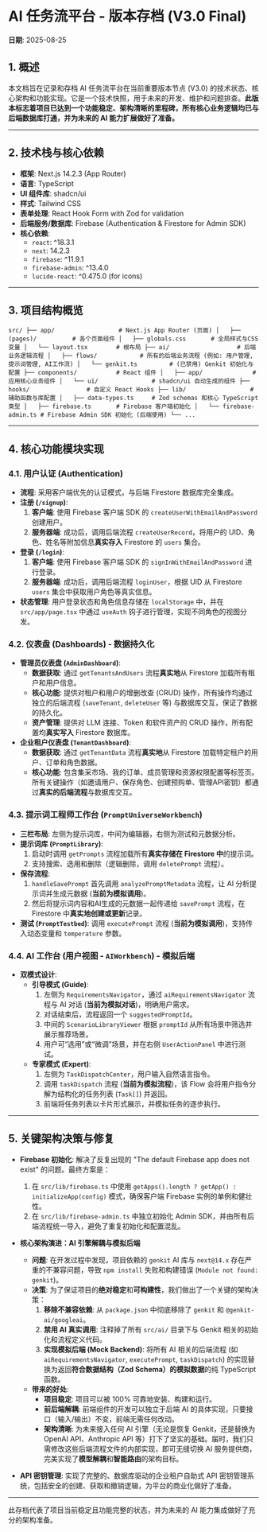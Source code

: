 # AI 任务流平台 - 版本存档 (V3.0 Final)

**日期**: 2025-08-25

## 1. 概述

本文档旨在记录和存档 AI 任务流平台在当前重要版本节点 (V3.0) 的技术状态、核心架构和功能实现。它是一个技术快照，用于未来的开发、维护和问题排查。**此版本标志着项目已达到一个功能稳定、架构清晰的里程碑，所有核心业务逻辑均已与后端数据库打通，并为未来的 AI 能力扩展做好了准备。**

---

## 2. 技术栈与核心依赖

*   **框架**: Next.js 14.2.3 (App Router)
*   **语言**: TypeScript
*   **UI 组件库**: shadcn/ui
*   **样式**: Tailwind CSS
*   **表单处理**: React Hook Form with Zod for validation
*   **后端服务/数据库**: Firebase (Authentication & Firestore for Admin SDK)
*   **核心依赖**:
    *   `react`: ^18.3.1
    *   `next`: 14.2.3
    *   `firebase`: ^11.9.1
    *   `firebase-admin`: ^13.4.0
    *   `lucide-react`: ^0.475.0 (for icons)

---

## 3. 项目结构概览

`src/
├── app/                  # Next.js App Router (页面)
│   ├── (pages)/          # 各个页面组件
│   ├── globals.css       # 全局样式与CSS变量
│   └── layout.tsx        # 根布局
├── ai/                   # 后端业务逻辑流程
│   ├── flows/            # 所有的后端业务流程 (例如: 用户管理, 提示词管理, AI工作流)
│   └── genkit.ts         # (已禁用) Genkit 初始化与配置
├── components/           # React 组件
│   ├── app/              # 应用核心业务组件
│   └── ui/               # shadcn/ui 自动生成的组件
├── hooks/                # 自定义 React Hooks
├── lib/                  # 辅助函数与库配置
│   ├── data-types.ts     # Zod schemas 和核心 TypeScript 类型
│   ├── firebase.ts       # Firebase 客户端初始化
│   └── firebase-admin.ts # Firebase Admin SDK 初始化 (后端使用)
└── ...
`

---

## 4. 核心功能模块实现

### 4.1. 用户认证 (Authentication)

*   **流程**: 采用客户端优先的认证模式，与后端 Firestore 数据库完全集成。
*   **注册 (`/signup`)**:
    1.  **客户端**: 使用 Firebase 客户端 SDK 的 `createUserWithEmailAndPassword` 创建用户。
    2.  **服务器端**: 成功后，调用后端流程 `createUserRecord`，将用户的 UID、角色、姓名等附加信息**真实存入** Firestore 的 `users` 集合。
*   **登录 (`/login`)**:
    1.  **客户端**: 使用 Firebase 客户端 SDK 的 `signInWithEmailAndPassword` 进行登录。
    2.  **服务器端**: 成功后，调用后端流程 `loginUser`，根据 UID 从 Firestore `users` 集合中获取用户角色等真实信息。
*   **状态管理**: 用户登录状态和角色信息存储在 `localStorage` 中，并在 `src/app/page.tsx` 中通过 `useAuth` 钩子进行管理，实现不同角色的视图分发。

### 4.2. 仪表盘 (Dashboards) - 数据持久化

*   **管理员仪表盘 (`AdminDashboard`)**:
    *   **数据获取**: 通过 `getTenantsAndUsers` 流程**真实地**从 Firestore 加载所有租户和用户信息。
    *   **核心功能**: 提供对租户和用户的增删改查 (CRUD) 操作，所有操作均通过独立的后端流程 (`saveTenant`, `deleteUser` 等) 与数据库交互，保证了数据的持久化。
    *   **资产管理**: 提供对 LLM 连接、Token 和软件资产的 CRUD 操作，所有配置均**真实写入** Firestore 数据库。
*   **企业租户仪表盘 (`TenantDashboard`)**:
    *   **数据获取**: 通过 `getTenantData` 流程**真实地**从 Firestore 加载特定租户的用户、订单和角色数据。
    *   **核心功能**: 包含集采市场、我的订单、成员管理和资源权限配置等标签页。所有关键操作（如邀请用户、保存角色、创建预购单、管理API密钥）都通过**真实的后端流程**与数据库交互。

### 4.3. 提示词工程师工作台 (`PromptUniverseWorkbench`)

*   **三栏布局**: 左侧为提示词库，中间为编辑器，右侧为测试和元数据分析。
*   **提示词库 (`PromptLibrary`)**:
    1.  启动时调用 `getPrompts` 流程加载所有**真实存储在 Firestore 中**的提示词。
    2.  支持搜索、选用和删除（逻辑删除，调用 `deletePrompt` 流程）。
*   **保存流程**:
    1.  `handleSavePrompt` 首先调用 `analyzePromptMetadata` 流程，让 AI 分析提示词并生成元数据 (**当前为模拟调用**)。
    2.  然后将提示词内容和AI生成的元数据一起传递给 `savePrompt` 流程，在 Firestore 中**真实地创建或更新**记录。
*   **测试 (`PromptTestbed`)**: 调用 `executePrompt` 流程 (**当前为模拟调用**)，支持传入动态变量和 `temperature` 参数。

### 4.4. AI 工作台 (用户视图 - `AIWorkbench`) - 模拟后端

*   **双模式设计**:
    *   **引导模式 (Guide)**:
        1.  左侧为 `RequirementsNavigator`，通过 `aiRequirementsNavigator` 流程与 AI 对话 (**当前为模拟对话**)，明确用户需求。
        2.  对话结束后，流程返回一个 `suggestedPromptId`。
        3.  中间的 `ScenarioLibraryViewer` 根据 `promptId` 从所有场景中筛选并展示推荐场景。
        4.  用户可“选用”或“微调”场景，并在右侧 `UserActionPanel` 中进行测试。
    *   **专家模式 (Expert)**:
        1.  左侧为 `TaskDispatchCenter`，用户输入自然语言指令。
        2.  调用 `taskDispatch` 流程 (**当前为模拟流程**)，该 Flow 会将用户指令分解为结构化的任务列表 (`Task[]`) 并返回。
        3.  前端将任务列表以卡片形式展示，并模拟任务的逐步执行。

---

## 5. 关键架构决策与修复

*   **Firebase 初始化**: 解决了反复出现的 "The default Firebase app does not exist" 的问题。最终方案是：
    1.  在 `src/lib/firebase.ts` 中使用 `getApps().length ? getApp() : initializeApp(config)` 模式，确保客户端 Firebase 实例的单例和健壮性。
    2.  在 `src/lib/firebase-admin.ts` 中独立初始化 Admin SDK，并由所有后端流程统一导入，避免了重复初始化和配置混乱。

*   **核心架构演进：AI 引擎解耦与模拟后端**
    *   **问题**: 在开发过程中发现，项目依赖的 `genkit` AI 库与 `next@14.x` 存在严重的不兼容问题，导致 `npm install` 失败和构建错误 (`Module not found: genkit`)。
    *   **决策**: 为了保证项目的**绝对稳定**和**可构建性**，我们做出了一个关键的架构决策：
        1.  **移除不兼容依赖**: 从 `package.json` 中彻底移除了 `genkit` 和 `@genkit-ai/googleai`。
        2.  **禁用 AI 真实调用**: 注释掉了所有 `src/ai/` 目录下与 Genkit 相关的初始化和流程定义代码。
        3.  **实现模拟后端 (Mock Backend)**: 将所有 AI 相关的后端流程 (如 `aiRequirementsNavigator`, `executePrompt`, `taskDispatch`) 的实现替换为返回**符合数据结构（Zod Schema）的模拟数据**的纯 TypeScript 函数。
    *   **带来的好处**:
        *   **项目稳定**: 项目可以被 100% 可靠地安装、构建和运行。
        *   **前后端解耦**: 前端组件的开发可以独立于后端 AI 的具体实现，只要接口（输入/输出）不变，前端无需任何改动。
        *   **架构清晰**: 为未来接入任何 AI 引擎（无论是恢复 Genkit，还是替换为 OpenAI API、Anthropic API 等）打下了坚实的基础。届时，我们只需修改这些后端流程文件的内部实现，即可无缝切换 AI 服务提供商，完美实现了**模型解耦**和**智能路由**的架构目标。

*   **API 密钥管理**: 实现了完整的、数据库驱动的企业租户自助式 API 密钥管理系统，包括安全的创建、获取和撤销逻辑，为平台的商业化做好了准备。

---

此存档代表了项目当前稳定且功能完整的状态，并为未来的 AI 能力集成做好了充分的架构准备。

